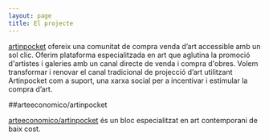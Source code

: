 ```yaml
---
layout: page
title: El projecte
---
```


[artinpocket](http://www.artinpocket.cat/ 'artinpocket, una comunitat de compra venda d’art accessible amb un sol clic') ofereix una comunitat de compra venda d’art accessible amb un sol clic. Oferim plataforma especialitzada en art que aglutina la promoció d'artistes i galeries amb un canal directe de venda i compra d'obres. Volem transformar i renovar el canal tradicional de projecció d’art utilitzant Artinpocket com a suport, una xarxa social per a incentivar i estimular la compra d’art.

##arteeconomico/artinpocket

[arteeconomico/artinpocket](/) és un bloc especialitzat en art contemporani de baix cost.